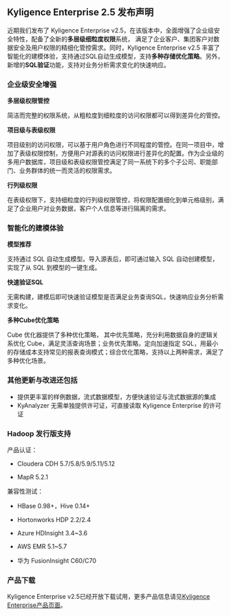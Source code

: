 ## Kyligence Enterprise 2.5 发布声明

近期我们发布了 Kyligence Enterprise v2.5，在该版本中，全面增强了企业级安全特性，配备了全新的**多层级细粒度权限**系统， 满足了企业客户、集团客户对数据安全及用户权限的精细化管控需求。同时，Kyligence Enterprise v2.5 丰富了智能化的建模体验，支持通过SQL自动生成模型，支持**多种存储优化策略**。另外，新增的**SQL验证**功能，支持对业务分析需求变化的快速响应。



### 企业级安全增强

**多层级权限管控**

简洁而完整的权限系统，从粗粒度到细粒度的访问权限都可以得到差异化的管控。

**项目级与表级权限**

项目级别的访问权限，可以基于用户角色进行不同程度的管控。在同一项目中，增加了表级权限控制，方便用户对源表的访问权限进行差异化的配置。作为企业级的多用户数据库，项目级和表级权限管控满足了同一系统下的多个子公司、职能部门、业务群体的统一而灵活的权限需求。

**行列级权限**

在表级权限下，支持细粒度的行列级权限管控，将权限配置细化到单元格级别，满足了企业用户对业务数据，客户个人信息等进行隔离的需求。



### **智能化的建模体验**

**模型推荐**

支持通过 SQL 自动生成模型。导入源表后，即可通过输入 SQL 自动创建模型，实现了从 SQL 到模型的一键生成。

**快速验证SQL**

无需构建，建模后即可快速验证模型是否满足业务查询SQL，快速响应业务分析需求变化。

**多种Cube优化策略**

Cube 优化器提供了多种优化策略， 其中优先策略，充分利用数据自身的逻辑关系优化 Cube，满足灵活查询场景；业务优先策略，定向加速指定 SQL，用最小的存储成本支持常见的报表查询模式；综合优化策略，支持以上两种需求，满足了多种优化场景。



### **其他更新与改进还包括**

* 提供更丰富的样例数据，流式数据模型，方便快速验证与流式数据源的集成
* KyAnalyzer 无需单独提供许可证，可直接读取 Kyligence Enterprise 的许可证



### Hadoop 发行版支持

产品认证：

* Cloudera CDH 5.7/5.8/5.9/5.11/5.12
  
* MapR 5.2.1

兼容性测试：

* HBase 0.98+，Hive 0.14+

* Hortonworks HDP 2.2/2.4

* Azure HDInsight 3.4~3.6 

* AWS EMR 5.1~5.7

* 华为 FusionInsight C60/C70



### **产品下载**

Kyligence Enterprise v2.5已经开放下载试用，更多产品信息请见[Kyligence Enterprise产品页面](http://kyligence.io/zh/enterprise-zh/)。